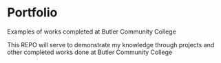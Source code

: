 # Portfolio
Examples of works completed at Butler Community College

This REPO will serve to demonstrate my knowledge through projects and other completed works done at Butler Community College
